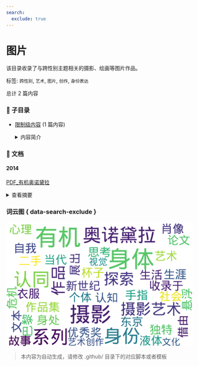 ```yaml
---
search:
  exclude: true
---
```



# 图片

该目录收录了与跨性别主题相关的摄影、绘画等图片作品。


标签: `跨性别`, `艺术`, `图片`, `创作`, `身份表达`


总计 2 篇内容


### 📁 子目录

- [限制级内容](限制级内容) (1 篇内容)
  <details><summary>内容简介</summary>

  本目录收录了限制级内容的跨性别相关图像，特别聚焦于表达和反映跨性别者的身体表现与身份认同。
  </details>


### 📄 文档


#### 2014



[PDF_有机奥诺黛拉](PDF_有机奥诺黛拉_page.md)<details><summary>查看摘要</summary>

此文件为有机·奥诺黛拉的摄影作品集及其相关论文，收录于‘11根手指’系列的第24期，主要探讨有机·奥诺黛拉的摄影艺术，尤其是她对身体性和身份认同的深入思考。文中详细介绍了有机的艺术生涯，尤其是其在1991年获得摄影新世纪优秀奖后，如何借由独特的表现方式探索摄影、认知和身体性的关系。文本提到有机如何通过摄影呈现身处其心理状态的身体，以及对自我身体意识的探索。作品集中包含她在巴黎和东京展出的多个系列作品，包括《液体与杯子》、《二手衣服的肖像》和《鸟》等，并分析了这些系列如何反映出个体在当代社会中的悬浮及身份认同危机。
</details>




### 词云图 { data-search-exclude }

![./文学作品和艺术创作/图像摘要词云图](abstracts_wordcloud.png)


> 本内容为自动生成，请修改 .github/ 目录下的对应脚本或者模板
